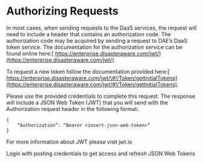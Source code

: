 # Authorizing Requests

In most cases, when sending requests to the DaaS services, the request will need to include a header that contains an authorization code.  The authorization code may be acquired by sending a request to DAE’s DaaS token service.  The documentation for the authorization service can be found online here:[ https://enterprise.disasteraware.com/jwt/](https://enterprise.disasteraware.com/jwt/)

To request a new token follow the documentation provided here:[ https://enterprise.disasteraware.com/jwt/\#!/Token/getInitialTokens](https://enterprise.disasteraware.com/jwt/#!/Token/getInitialTokens). 

Please use the provided credentials to complete this request.  The response will include a JSON Web Token \(JWT\) that you will send with the Authorization request header in the following format:.

```text
{
    “Authorization”: “Bearer <insert-json-web-token>”
}
```

  For more information about JWT please visit jwt.io

Login with posting credentials to get access and refresh JSON Web Tokens  


